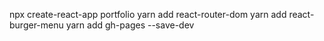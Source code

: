 npx create-react-app portfolio
yarn add react-router-dom
yarn add react-burger-menu
yarn add gh-pages --save-dev